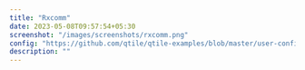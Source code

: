 ```yaml
---
title: "Rxcomm"
date: 2023-05-08T09:57:54+05:30
screenshot: "/images/screenshots/rxcomm.png"
config: "https://github.com/qtile/qtile-examples/blob/master/user-configs/rxcomm"
description: ""
---
```

